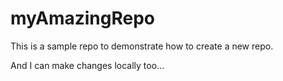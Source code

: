 # myAmazingRepo
This is a sample repo to demonstrate how to create a new repo.


And I can make changes locally too...
